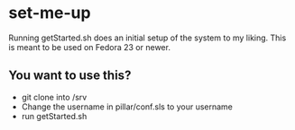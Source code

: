 # set-me-up

Running getStarted.sh does an initial setup of the system to my liking. This is meant to be used on Fedora 23 or newer.

## You want to use this?

* git clone into /srv
* Change the username in pillar/conf.sls to your username
* run getStarted.sh
